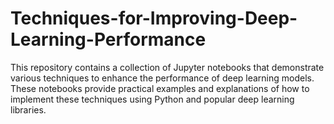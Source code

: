 # Techniques-for-Improving-Deep-Learning-Performance
This repository contains a collection of Jupyter notebooks that demonstrate various techniques to enhance the performance of deep learning models. These notebooks provide practical examples and explanations of how to implement these techniques using Python and popular deep learning libraries.
